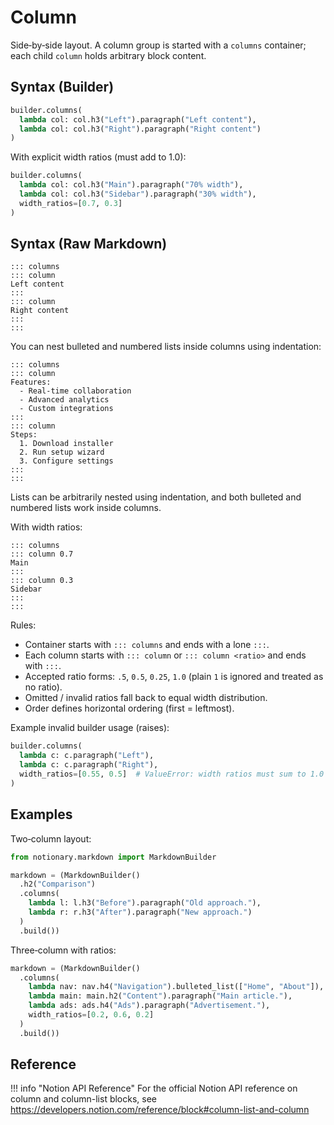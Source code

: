 # Column

Side‑by‑side layout. A column group is started with a `columns` container; each child `column` holds arbitrary block content.

## Syntax (Builder)

```python
builder.columns(
  lambda col: col.h3("Left").paragraph("Left content"),
  lambda col: col.h3("Right").paragraph("Right content")
)
```

With explicit width ratios (must add to 1.0):

```python
builder.columns(
  lambda col: col.h3("Main").paragraph("70% width"),
  lambda col: col.h3("Sidebar").paragraph("30% width"),
  width_ratios=[0.7, 0.3]
)
```

## Syntax (Raw Markdown)

```
::: columns
::: column
Left content
:::
::: column
Right content
:::
:::
```

You can nest bulleted and numbered lists inside columns using indentation:

```
::: columns
::: column
Features:
  - Real-time collaboration
  - Advanced analytics
  - Custom integrations
:::
::: column
Steps:
  1. Download installer
  2. Run setup wizard
  3. Configure settings
:::
:::
```

Lists can be arbitrarily nested using indentation, and both bulleted and numbered lists work inside columns.

With width ratios:

```
::: columns
::: column 0.7
Main
:::
::: column 0.3
Sidebar
:::
:::
```

Rules:

- Container starts with `::: columns` and ends with a lone `:::`.
- Each column starts with `::: column` or `::: column <ratio>` and ends with `:::`.
- Accepted ratio forms: `.5`, `0.5`, `0.25`, `1.0` (plain `1` is ignored and treated as no ratio).
- Omitted / invalid ratios fall back to equal width distribution.
- Order defines horizontal ordering (first = leftmost).

Example invalid builder usage (raises):

```python
builder.columns(
  lambda c: c.paragraph("Left"),
  lambda c: c.paragraph("Right"),
  width_ratios=[0.55, 0.5]  # ValueError: width ratios must sum to 1.0
)
```

## Examples

Two‑column layout:

```python
from notionary.markdown import MarkdownBuilder

markdown = (MarkdownBuilder()
  .h2("Comparison")
  .columns(
    lambda l: l.h3("Before").paragraph("Old approach."),
    lambda r: r.h3("After").paragraph("New approach.")
  )
  .build())
```

Three‑column with ratios:

```python
markdown = (MarkdownBuilder()
  .columns(
    lambda nav: nav.h4("Navigation").bulleted_list(["Home", "About"]),
    lambda main: main.h2("Content").paragraph("Main article."),
    lambda ads: ads.h4("Ads").paragraph("Advertisement."),
    width_ratios=[0.2, 0.6, 0.2]
  )
  .build())
```

## Reference

!!! info "Notion API Reference"
    For the official Notion API reference on column and column-list blocks, see <a href="https://developers.notion.com/reference/block#column-list-and-column" target="_blank">https://developers.notion.com/reference/block#column-list-and-column</a>
